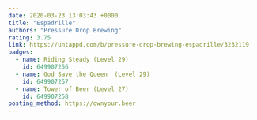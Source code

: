 ```yaml
---
date: 2020-03-23 13:03:43 +0000
title: "Espadrille"
authors: "Pressure Drop Brewing"
rating: 3.75
link: https://untappd.com/b/pressure-drop-brewing-espadrille/3232119
badges:
  - name: Riding Steady (Level 29)
    id: 649907256
  - name: God Save the Queen  (Level 29)
    id: 649907257
  - name: Tower of Beer (Level 27)
    id: 649907258
posting_method: https://ownyour.beer
---
```


